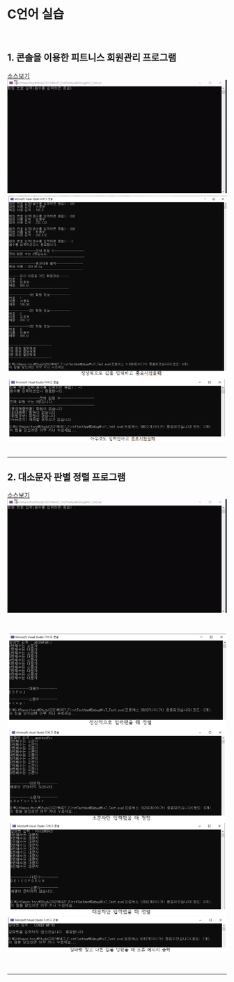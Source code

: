 # C언어 실습

<br>

## 1. 콘솔을 이용한 피트니스 회원관리 프로그램
[소스보기](https://github.com/SeoDongWoo1216/StudyC2021/blob/main/IoT_Test/%ED%9C%98%ED%8A%B8%EB%8B%88%EC%8A%A4%20%ED%9A%8C%EC%9B%90%EA%B4%80%EB%A6%AC%20%ED%94%84%EB%A1%9C%EA%B7%B8%EB%9E%A8.c)
<br>
![실행화면 움짤](https://github.com/SeoDongWoo1216/StudyC2021/blob/main/IoT_Test/image/%ED%9C%98%ED%8A%B8%EB%8B%88%EC%8A%A4%20%EA%B4%80%EB%A6%AC%20%ED%94%84%EB%A1%9C%EA%B7%B8%EB%9E%A8.gif)
<br>
![휘트니스1](https://github.com/SeoDongWoo1216/StudyC2021/blob/main/IoT_Test/image/%ED%9C%98%ED%8A%B8%EB%8B%88%EC%8A%A41.PNG)
![휘트니스2](https://github.com/SeoDongWoo1216/StudyC2021/blob/main/IoT_Test/image/%ED%9C%98%ED%8A%B8%EB%8B%88%EC%8A%A42.PNG)
<br><br>

---

## 2. 대소문자 판별 정렬 프로그램
[소스보기](https://github.com/SeoDongWoo1216/StudyC2021/blob/main/IoT_Test/%EB%8C%80%EC%86%8C%EB%AC%B8%EC%9E%90%ED%8C%90%EB%B3%84%20%ED%9B%84%20%EC%A0%95%EB%A0%AC%ED%95%B4%EC%A3%BC%EB%8A%94%20%ED%94%84%EB%A1%9C%EA%B7%B8%EB%9E%A8.c)
<br>
![실행화면 움짤](https://github.com/SeoDongWoo1216/StudyC2021/blob/main/IoT_Test/image/%ED%9C%98%ED%8A%B8%EB%8B%88%EC%8A%A4%20%EA%B4%80%EB%A6%AC%20%ED%94%84%EB%A1%9C%EA%B7%B8%EB%9E%A8.gif)

<br>

![알파벳정렬1](https://github.com/SeoDongWoo1216/StudyC2021/blob/main/IoT_Test/image/%EC%95%8C%ED%8C%8C%EB%B2%B3%EC%A0%95%EB%A0%AC1.PNG)
![알파벳정렬2](https://github.com/SeoDongWoo1216/StudyC2021/blob/main/IoT_Test/image/%EC%95%8C%ED%8C%8C%EB%B2%B3%EC%A0%95%EB%A0%AC2.PNG)
![알파벳정렬3](https://github.com/SeoDongWoo1216/StudyC2021/blob/main/IoT_Test/image/%EC%95%8C%ED%8C%8C%EB%B2%B3%EC%A0%95%EB%A0%AC3.PNG)

<br>

--------
